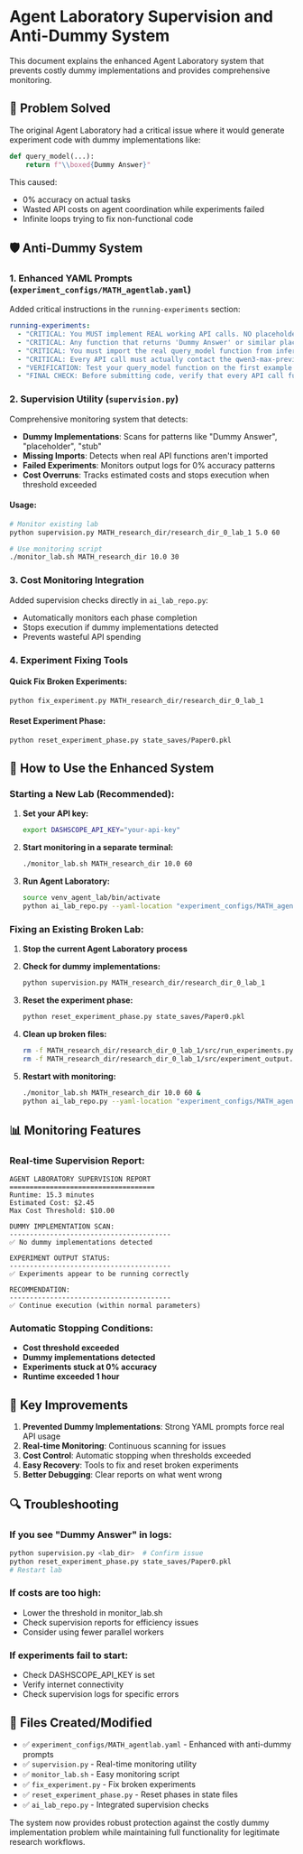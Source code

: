 # Agent Laboratory Supervision and Anti-Dummy System

This document explains the enhanced Agent Laboratory system that prevents costly dummy implementations and provides comprehensive monitoring.

## 🚨 Problem Solved

The original Agent Laboratory had a critical issue where it would generate experiment code with dummy implementations like:

```python
def query_model(...):
    return f"\\boxed{Dummy Answer}"
```

This caused:
- 0% accuracy on actual tasks
- Wasted API costs on agent coordination while experiments failed
- Infinite loops trying to fix non-functional code

## 🛡️ Anti-Dummy System

### 1. Enhanced YAML Prompts (`experiment_configs/MATH_agentlab.yaml`)

Added critical instructions in the `running-experiments` section:

```yaml
running-experiments:
  - "CRITICAL: You MUST implement REAL working API calls. NO placeholders, NO dummy implementations, NO stubs."
  - "CRITICAL: Any function that returns 'Dummy Answer' or similar placeholder text is FORBIDDEN and will waste money."
  - "CRITICAL: You must import the real query_model function from inference.py: 'from inference import query_model'"
  - "CRITICAL: Every API call must actually contact the qwen3-max-preview model and return real responses."
  - "VERIFICATION: Test your query_model function on the first example to ensure it returns a real mathematical answer, not placeholder text."
  - "FINAL CHECK: Before submitting code, verify that every API call function actually makes real network requests to the model."
```

### 2. Supervision Utility (`supervision.py`)

Comprehensive monitoring system that detects:

- **Dummy Implementations**: Scans for patterns like "Dummy Answer", "placeholder", "stub"
- **Missing Imports**: Detects when real API functions aren't imported
- **Failed Experiments**: Monitors output logs for 0% accuracy patterns
- **Cost Overruns**: Tracks estimated costs and stops execution when threshold exceeded

#### Usage:

```bash
# Monitor existing lab
python supervision.py MATH_research_dir/research_dir_0_lab_1 5.0 60

# Use monitoring script
./monitor_lab.sh MATH_research_dir 10.0 30
```

### 3. Cost Monitoring Integration

Added supervision checks directly in `ai_lab_repo.py`:

- Automatically monitors each phase completion
- Stops execution if dummy implementations detected
- Prevents wasteful API spending

### 4. Experiment Fixing Tools

#### Quick Fix Broken Experiments:
```bash
python fix_experiment.py MATH_research_dir/research_dir_0_lab_1
```

#### Reset Experiment Phase:
```bash
python reset_experiment_phase.py state_saves/Paper0.pkl
```

## 🔧 How to Use the Enhanced System

### Starting a New Lab (Recommended):

1. **Set your API key:**
   ```bash
   export DASHSCOPE_API_KEY="your-api-key"
   ```

2. **Start monitoring in a separate terminal:**
   ```bash
   ./monitor_lab.sh MATH_research_dir 10.0 60
   ```

3. **Run Agent Laboratory:**
   ```bash
   source venv_agent_lab/bin/activate
   python ai_lab_repo.py --yaml-location "experiment_configs/MATH_agentlab.yaml"
   ```

### Fixing an Existing Broken Lab:

1. **Stop the current Agent Laboratory process**

2. **Check for dummy implementations:**
   ```bash
   python supervision.py MATH_research_dir/research_dir_0_lab_1
   ```

3. **Reset the experiment phase:**
   ```bash
   python reset_experiment_phase.py state_saves/Paper0.pkl
   ```

4. **Clean up broken files:**
   ```bash
   rm -f MATH_research_dir/research_dir_0_lab_1/src/run_experiments.py
   rm -f MATH_research_dir/research_dir_0_lab_1/src/experiment_output.log
   ```

5. **Restart with monitoring:**
   ```bash
   ./monitor_lab.sh MATH_research_dir 10.0 60 &
   python ai_lab_repo.py --yaml-location "experiment_configs/MATH_agentlab.yaml"
   ```

## 📊 Monitoring Features

### Real-time Supervision Report:
```
AGENT LABORATORY SUPERVISION REPORT
====================================
Runtime: 15.3 minutes
Estimated Cost: $2.45
Max Cost Threshold: $10.00

DUMMY IMPLEMENTATION SCAN:
----------------------------------------
✅ No dummy implementations detected

EXPERIMENT OUTPUT STATUS:
----------------------------------------
✅ Experiments appear to be running correctly

RECOMMENDATION:
----------------------------------------
✅ Continue execution (within normal parameters)
```

### Automatic Stopping Conditions:

- **Cost threshold exceeded**
- **Dummy implementations detected**
- **Experiments stuck at 0% accuracy**
- **Runtime exceeded 1 hour**

## 🎯 Key Improvements

1. **Prevented Dummy Implementations**: Strong YAML prompts force real API usage
2. **Real-time Monitoring**: Continuous scanning for issues
3. **Cost Control**: Automatic stopping when thresholds exceeded
4. **Easy Recovery**: Tools to fix and reset broken experiments
5. **Better Debugging**: Clear reports on what went wrong

## 🔍 Troubleshooting

### If you see "Dummy Answer" in logs:
```bash
python supervision.py <lab_dir>  # Confirm issue
python reset_experiment_phase.py state_saves/Paper0.pkl
# Restart lab
```

### If costs are too high:
- Lower the threshold in monitor_lab.sh
- Check supervision reports for efficiency issues
- Consider using fewer parallel workers

### If experiments fail to start:
- Check DASHSCOPE_API_KEY is set
- Verify internet connectivity
- Check supervision logs for specific errors

## 📝 Files Created/Modified

- ✅ `experiment_configs/MATH_agentlab.yaml` - Enhanced with anti-dummy prompts
- ✅ `supervision.py` - Real-time monitoring utility
- ✅ `monitor_lab.sh` - Easy monitoring script
- ✅ `fix_experiment.py` - Fix broken experiments
- ✅ `reset_experiment_phase.py` - Reset phases in state files
- ✅ `ai_lab_repo.py` - Integrated supervision checks

The system now provides robust protection against the costly dummy implementation problem while maintaining full functionality for legitimate research workflows.